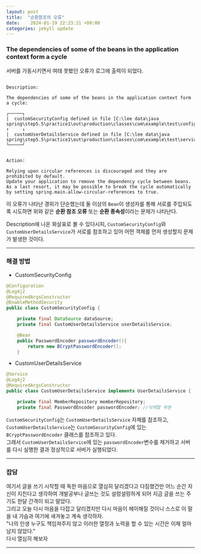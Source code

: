 ```yaml
---
layout: post
title:  "순환참조의 오류" 
date:    2024-01-19 22:23:21 +09:00
categories: jekyll update
---
```


### The dependencies of some of the beans in the application context form a cycle


서버를 가동시키면서 여태 못봤던 오류가 로그에 출력이 되었다. <br>


```

Description:

The dependencies of some of the beans in the application context form a cycle:

┌─────┐
|  customSecurityConfig defined in file [C:\lee data\java spring\step5.5\practice1\out\production\classes\com\example\test\config\CustomSecurityConfig.class]
↑     ↓
|  customUserDetailsService defined in file [C:\lee data\java spring\step5.5\practice1\out\production\classes\com\example\test\service\security\CustomUserDetailsService.class]
└─────┘


Action:

Relying upon circular references is discouraged and they are prohibited by default. 
Update your application to remove the dependency cycle between beans. 
As a last resort, it may be possible to break the cycle automatically by setting spring.main.allow-circular-references to true.

```

이 오류가 나타난 경위가 단순했는데 둘 이상의 ```Bean```이 생성자를 통해 서로를 주입되도록 시도하면 위와 같은 **순환 참조 오류** 또는 **순환 종속성**이라는 문제가 나타난다.<br>

Description에 나온 화살표로 볼 수 있다시피, ```CustomSecurityConfig```와 ```CustomUserDetailsService```가 서로를 참조하고 있어 어떤 객체를 먼저 생성할지 문제가 발생한 것이다. <br>

---------------------------------------

### 해결 방법

- CustomSecurityConfig

```java
@Configuration
@Log4j2
@RequiredArgsConstructor
@EnableMethodSecurity
public class CustomSecurityConfig {

    private final DataSource dataSource;
    private final CustomUserDetailsService userDetailsService;

    @Bean
    public PasswordEncoder passwordEncoder(){
        return new BCryptPasswordEncoder();
    }
```

- CustomUserDetailsService

```java
@Service
@Log4j2
@RequiredArgsConstructor
public class CustomUserDetailsService implements UserDetailsService {

    private final MemberRepository memberRepository;
    private final PasswordEncoder passwordEncoder; //삭제할 부분
```

```CustomSecurityConfig```는 ```CustomUserDetailsService``` 자체를 참조하고, ```CustomUserDetailsService```는 ```CustomSecurityConfig```에 있는```BCryptPasswordEncoder``` 클래스를 참조하고 있다. <br>
그래서 ```CustomUserDetailsService```에 있는 ```passwordEncoder```변수를 제거하고 서버를 다시 실행한 결과 정상적으로 서버가 실행되었다.<br>

---------------------------------------

### 잡담

여기서 글을 쓰기 시작할 때 독한 마음으로 열심히 달리겠다고 다짐했건만 어느 순간 자신이 지친다고 생각하여 개발공부나 글쓰는 것도 설렁설렁하게 되어 지금 글을 쓰는 주기도 한달 간격이 되고 말았다.<br>
그리고 오늘 다시 마음을 다잡고 달리겠지만 다시 마음이 헤이해질 것이니 스스로 이 말을 내 가슴과 여기에 새겨놓고 계속 생각하자.<br>
"나의 인생 누구도 책임져주지 않고 이러한 열정과 노력을 할 수 있는 시간은 이제 얼마 남지 않았다."<br>
다시 열심히 해보자



---------------------------------------




[jekyll-docs]: https://jekyllrb.com/docs/home
[jekyll-gh]:   https://github.com/jekyll/jekyll
[jekyll-talk]: https://talk.jekyllrb.com/